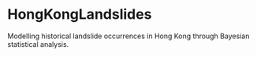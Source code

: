 # HongKongLandslides
Modelling historical landslide occurrences in Hong Kong through Bayesian statistical analysis. 
